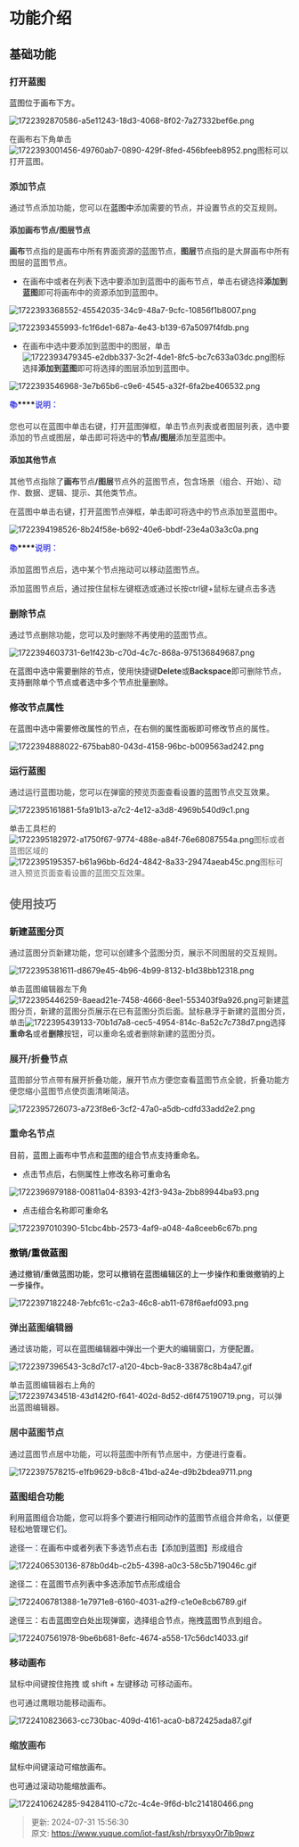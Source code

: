 # 功能介绍

## 基础功能
### 打开蓝图
蓝图位于画布下方。

![1722392870586-a5e11243-18d3-4068-8f02-7a27332bef6e.png](./img/jyu7QcD1y7hpx6cL/1722392870586-a5e11243-18d3-4068-8f02-7a27332bef6e-886881.png)

<font style="color:rgb(51, 51, 51);">在画布右下角单击</font>![1722393001456-49760ab7-0890-429f-8fed-456bfeeb8952.png](./img/jyu7QcD1y7hpx6cL/1722393001456-49760ab7-0890-429f-8fed-456bfeeb8952-636169.png)<font style="color:rgb(51, 51, 51);">图标可以打开蓝图。</font>

### <font style="color:rgb(51, 51, 51);">添加节点</font>
<font style="color:rgb(51, 51, 51);">通过节点添加功能，您可以在</font><font style="color:rgb(0, 0, 0);">蓝图中</font><font style="color:rgb(51, 51, 51);">添加需要的节点，并设置节点的交互规则。</font>

#### <font style="color:rgb(51, 51, 51);">添加画布节点/图层节点</font>
**<font style="color:rgb(51, 51, 51);">画布</font>**<font style="color:rgb(51, 51, 51);">节点指的是画布中所有界面资源的蓝图节点，</font>**<font style="color:rgb(51, 51, 51);">图层</font>**<font style="color:rgb(51, 51, 51);">节点指的是大屏画布中所有图层的蓝图节点。</font>

+ <font style="color:rgb(51, 51, 51);">在画布中或者在列表下选中要添加到蓝图中的画布节点，单击右键选择</font>**<font style="color:rgb(51, 51, 51);">添加到蓝图</font>**<font style="color:rgb(51, 51, 51);">即可将画布中的资源添加到蓝图中。</font>

![1722393368552-45542035-34c9-48a7-9cfc-10856f1b8007.png](./img/jyu7QcD1y7hpx6cL/1722393368552-45542035-34c9-48a7-9cfc-10856f1b8007-826920.png)

![1722393455993-fc1f6de1-687a-4e43-b139-67a5097f4fdb.png](./img/jyu7QcD1y7hpx6cL/1722393455993-fc1f6de1-687a-4e43-b139-67a5097f4fdb-280208.png)

+ <font style="color:rgb(51, 51, 51);">在画布中选中要添加到蓝图中的图层，单击</font>![1722393479345-e2dbb337-3c2f-4de1-8fc5-bc7c633a03dc.png](./img/jyu7QcD1y7hpx6cL/1722393479345-e2dbb337-3c2f-4de1-8fc5-bc7c633a03dc-341661.png)<font style="color:rgb(51, 51, 51);">图标选择</font>**<font style="color:rgb(51, 51, 51);">添加到蓝图</font>**<font style="color:rgb(51, 51, 51);">即可将选择的图层添加到蓝图中。</font>

![1722393546968-3e7b65b6-c9e6-4545-a32f-6fa2be406532.png](./img/jyu7QcD1y7hpx6cL/1722393546968-3e7b65b6-c9e6-4545-a32f-6fa2be406532-923666.png)

**<font style="color:rgb(77, 77, 230);">📚</font>****<font style="color:rgb(77, 77, 230);">说明：</font>**

<font style="color:rgb(51, 51, 51);">您也可以在蓝图中单击右键，打开蓝图弹框，单击节点列表或者图层列表，选中要添加的节点或图层，单击即可将选中的</font>**<font style="color:rgb(51, 51, 51);">节点/图层</font>**<font style="color:rgb(51, 51, 51);">添加至蓝图中。</font>

#### 添加其他节点
<font style="color:rgb(51, 51, 51);">其他节点指除了</font>**<font style="color:rgb(51, 51, 51);">画布</font>**<font style="color:rgb(51, 51, 51);">节点</font>**<font style="color:rgb(51, 51, 51);">/图层</font>**<font style="color:rgb(51, 51, 51);">节点外的蓝图节点，包含场景（组合、开始）、动作、数据、逻辑、提示、其他类节点。</font>

<font style="color:rgb(51, 51, 51);">在蓝图中单击右键，打开蓝图节点弹框，单击即可将选中的节点添加至蓝图中。</font>

![1722394198526-8b24f58e-b692-40e6-bbdf-23e4a03a3c0a.png](./img/jyu7QcD1y7hpx6cL/1722394198526-8b24f58e-b692-40e6-bbdf-23e4a03a3c0a-680632.png)

**<font style="color:rgb(77, 77, 230);">📚</font>****<font style="color:rgb(77, 77, 230);">说明：</font>**

<font style="color:rgb(51, 51, 51);">添加蓝图节点后，选中某个节点拖动可以移动蓝图节点。</font>

<font style="color:rgb(51, 51, 51);">添加蓝图节点后，通过按住鼠标左键框选或通过长按ctrl键+鼠标左键点击多选</font>

### 删除节点
<font style="color:rgb(51, 51, 51);">通过节点删除功能，您可以及时删除不再使用的蓝图节点。</font>

![1722394603731-6e1f423b-c70d-4c7c-868a-975136849687.png](./img/jyu7QcD1y7hpx6cL/1722394603731-6e1f423b-c70d-4c7c-868a-975136849687-244463.png)

<font style="color:rgb(34, 34, 34);background-color:rgb(253, 253, 253);">在蓝图中选中需要删除的节点，</font><font style="color:rgb(51, 51, 51);">使用快捷键</font>**<font style="color:rgb(51, 51, 51);">Delete</font>**<font style="color:rgb(51, 51, 51);">或</font>**<font style="color:rgb(51, 51, 51);">Backspace</font>**<font style="color:rgb(51, 51, 51);">即可删除节点，</font><font style="color:rgb(34, 34, 34);background-color:rgb(253, 253, 253);">支持删除单个节点或者选中多个节点批量删除。</font>

### 修改节点属性
<font style="color:rgb(34, 34, 34);background-color:rgb(253, 253, 253);">在蓝图中选中需要修改属性的</font><font style="color:rgb(51, 51, 51);">节点</font><font style="color:rgb(34, 34, 34);background-color:rgb(253, 253, 253);">，在右侧的属性面板即可修改节点</font><font style="color:rgb(51, 51, 51);">的属性。</font>

![1722394888022-675bab80-043d-4158-96bc-b009563ad242.png](./img/jyu7QcD1y7hpx6cL/1722394888022-675bab80-043d-4158-96bc-b009563ad242-472567.png)

### 运行蓝图
<font style="color:rgb(51, 51, 51);">通过运行蓝图功能，您可以在弹窗的预览页面查看设置的蓝图节点交互效果。</font>

![1722395161881-5fa91b13-a7c2-4e12-a3d8-4969b540d9c1.png](./img/jyu7QcD1y7hpx6cL/1722395161881-5fa91b13-a7c2-4e12-a3d8-4969b540d9c1-433628.png)

<font style="color:rgb(51, 51, 51);">单击工具栏的</font>![1722395182972-a1750f67-9774-488e-a84f-76e68087554a.png](./img/jyu7QcD1y7hpx6cL/1722395182972-a1750f67-9774-488e-a84f-76e68087554a-582535.png)<font style="color:rgb(102, 102, 102);">图标或者蓝图区域的</font>![1722395195357-b61a96bb-6d24-4842-8a33-29474aeab45c.png](./img/jyu7QcD1y7hpx6cL/1722395195357-b61a96bb-6d24-4842-8a33-29474aeab45c-631300.png)<font style="color:rgb(102, 102, 102);">图标可进入预览页面查看设置的蓝图交互效果。</font>

## <font style="color:rgb(102, 102, 102);">使用技巧</font>
### 新建蓝图分页
<font style="color:rgb(51, 51, 51);">通过蓝图分页新建功能，您可以创建多个蓝图分页，展示不同图层的交互规则。</font>

![1722395381611-d8679e45-4b96-4b99-8132-b1d38bb12318.png](./img/jyu7QcD1y7hpx6cL/1722395381611-d8679e45-4b96-4b99-8132-b1d38bb12318-342644.png)

<font style="color:rgb(51, 51, 51);">单击蓝图编辑器左下角</font>![1722395446259-8aead21e-7458-4666-8ee1-553403f9a926.png](./img/jyu7QcD1y7hpx6cL/1722395446259-8aead21e-7458-4666-8ee1-553403f9a926-520497.png)<font style="color:rgb(51, 51, 51);">可新建蓝图分页，新建的蓝图分页展示在已有蓝图分页后面。鼠标悬浮于新建的蓝图分页，单击</font>![1722395439133-70b1d7a8-cec5-4954-814c-8a52c7c738d7.png](./img/jyu7QcD1y7hpx6cL/1722395439133-70b1d7a8-cec5-4954-814c-8a52c7c738d7-082713.png)<font style="color:rgb(51, 51, 51);">选择</font>**<font style="color:rgb(51, 51, 51);">重命名</font>**<font style="color:rgb(51, 51, 51);">或者</font>**<font style="color:rgb(51, 51, 51);">删除</font>**<font style="color:rgb(51, 51, 51);">按钮，可以重命名或者删除新建的蓝图分页。</font>

### <font style="color:rgb(51, 51, 51);">展开/折叠节点</font>
<font style="color:rgb(51, 51, 51);">蓝图部分节点带有展开折叠功能，展开节点方便您查看蓝图节点全貌，折叠功能方便您缩小蓝图节点使页面清晰简洁。</font>

![1722395726073-a723f8e6-3cf2-47a0-a5db-cdfd33add2e2.png](./img/jyu7QcD1y7hpx6cL/1722395726073-a723f8e6-3cf2-47a0-a5db-cdfd33add2e2-999927.png)

### <font style="color:rgb(51, 51, 51);">重命名节点</font>
目前，蓝图上画布中节点和蓝图的组合节点支持重命名。

+ 点击节点后，右侧属性上修改名称可重命名

![1722396979188-00811a04-8393-42f3-943a-2bb89944ba93.png](./img/jyu7QcD1y7hpx6cL/1722396979188-00811a04-8393-42f3-943a-2bb89944ba93-318606.png)

+ 点击组合名称即可重命名

![1722397010390-51cbc4bb-2573-4af9-a048-4a8ceeb6c67b.png](./img/jyu7QcD1y7hpx6cL/1722397010390-51cbc4bb-2573-4af9-a048-4a8ceeb6c67b-165126.png)

### <font style="color:rgb(0, 0, 0);">撤销/重做蓝图</font>
<font style="color:rgb(0, 0, 0);">通过撤销/重做蓝图功能，您可以撤销在蓝图编辑区的上一步操作和重做撤销的上一步操作。</font>

![1722397182248-7ebfc61c-c2a3-46c8-ab11-678f6aefd093.png](./img/jyu7QcD1y7hpx6cL/1722397182248-7ebfc61c-c2a3-46c8-ab11-678f6aefd093-921391.png)

### <font style="color:rgb(51, 51, 51);">弹出蓝图编辑器</font>
<font style="color:rgb(36, 41, 47);background-color:rgb(244, 246, 248);">通过该功能，可以在蓝图编辑器中弹出一个更大的编辑窗口，方便配置。</font>

![1722397396543-3c8d7c17-a120-4bcb-9ac8-33878c8b4a47.gif](./img/jyu7QcD1y7hpx6cL/1722397396543-3c8d7c17-a120-4bcb-9ac8-33878c8b4a47-028629.gif)

<font style="color:rgb(51, 51, 51);">单击蓝图编辑器右上角的</font>![1722397434518-43d142f0-f641-402d-8d52-d6f475190719.png](./img/jyu7QcD1y7hpx6cL/1722397434518-43d142f0-f641-402d-8d52-d6f475190719-726775.png)<font style="color:rgb(51, 51, 51);">，可以弹出蓝图编辑器。</font>

### <font style="color:rgb(51, 51, 51);">居中蓝图节点</font>
<font style="color:rgb(51, 51, 51);">通过蓝图节点居中功能，可以将蓝图中所有节点居中，方便进行查看。</font>

![1722397578215-e1fb9629-b8c8-41bd-a24e-d9b2bdea9711.png](./img/jyu7QcD1y7hpx6cL/1722397578215-e1fb9629-b8c8-41bd-a24e-d9b2bdea9711-864271.png)

### 蓝图组合功能
<font style="color:rgb(36, 41, 47);background-color:rgb(244, 246, 248);">利用蓝图组合功能，您可以将多个要进行相同动作的蓝图节点组合并命名，以便更轻松地管理它们。</font>

<font style="color:rgb(36, 41, 47);background-color:rgb(244, 246, 248);">途径一：在画布中或者列表下多选节点右击【添加到蓝图】形成组合</font>

![1722406530136-878b0d4b-c2b5-4398-a0c3-58c5b719046c.gif](./img/jyu7QcD1y7hpx6cL/1722406530136-878b0d4b-c2b5-4398-a0c3-58c5b719046c-451859.gif)

途径二：在蓝图节点列表中多选添加节点形成组合

![1722406781388-1e7971e8-6160-4031-a2f9-c1e0e8cb6789.gif](./img/jyu7QcD1y7hpx6cL/1722406781388-1e7971e8-6160-4031-a2f9-c1e0e8cb6789-670022.gif)

途径三：右击蓝图空白处出现弹窗，选择组合节点，拖拽蓝图节点到组合。

![1722407561978-9be6b681-8efc-4674-a558-17c56dc14033.gif](./img/jyu7QcD1y7hpx6cL/1722407561978-9be6b681-8efc-4674-a558-17c56dc14033-532200.gif)

### 移动画布
<font style="color:rgb(38, 38, 38);">鼠标中间键按住拖拽 或 shift + 左键移动 可</font><font style="color:rgb(51, 51, 51);">移动画布。</font>

<font style="color:rgb(51, 51, 51);">也可通过鹰眼功能移动画布。</font>

![1722410823663-cc730bac-409d-4161-aca0-b872425ada87.gif](./img/jyu7QcD1y7hpx6cL/1722410823663-cc730bac-409d-4161-aca0-b872425ada87-248491.gif)

### <font style="color:rgb(51, 51, 51);">缩放画布</font>
鼠标中间键滚动可缩放画布。

也可通过滚动功能缩放画布。

![1722410624285-94284110-c72c-4c4e-9f6d-b1c214180466.png](./img/jyu7QcD1y7hpx6cL/1722410624285-94284110-c72c-4c4e-9f6d-b1c214180466-547395.png)





> 更新: 2024-07-31 15:56:30  
> 原文: <https://www.yuque.com/iot-fast/ksh/rbrsyxy0r7ib9pwz>